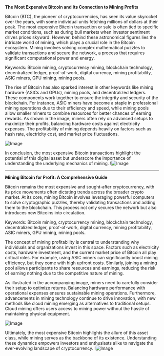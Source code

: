 **The Most Expensive Bitcoin and Its Connection to Mining Profits**

Bitcoin (BTC), the pioneer of cryptocurrencies, has seen its value skyrocket over the years, with some individual units fetching millions of dollars at their peak. The most expensive Bitcoin transaction or sale is often tied to specific market conditions, such as during bull markets when investor sentiment drives prices skyward. However, behind these astronomical figures lies the intricate world of mining, which plays a crucial role in the Bitcoin ecosystem. Mining involves solving complex mathematical puzzles to validate transactions and secure the network, a process that requires significant computational power and energy.

Keywords: Bitcoin mining, cryptocurrency mining, blockchain technology, decentralized ledger, proof-of-work, digital currency, mining profitability, ASIC miners, GPU mining, mining pools.

The rise of Bitcoin has also sparked interest in other keywords like mining hardware (ASICs and GPUs), mining pools, and decentralized ledgers. These components work together to ensure the integrity and security of the blockchain. For instance, ASIC miners have become a staple in professional mining operations due to their efficiency and speed, while mining pools allow smaller miners to combine resources for better chances of earning rewards. As shown in the image, miners often rely on advanced setups to maximize their profits, balancing hardware costs against electricity expenses. The profitability of mining depends heavily on factors such as hash rate, electricity cost, and market price fluctuations. 

![Image](https://github.com/user-attachments/assets/3be06921-4469-491d-bd37-5f14c53422b7)

In conclusion, the most expensive Bitcoin transactions highlight the potential of this digital asset but underscore the importance of understanding the underlying mechanics of mining. !![Image](https://github.com/user-attachments/assets/3be06921-4469-491d-bd37-5f14c53422b7)

---

**Mining Bitcoin for Profit: A Comprehensive Guide**

Bitcoin remains the most expensive and sought-after cryptocurrency, with its price movements often dictating trends across the broader crypto market. At its core, mining Bitcoin involves leveraging powerful computers to solve cryptographic puzzles, thereby validating transactions and adding them to the blockchain. This process not only secures the network but also introduces new Bitcoins into circulation. 

Keywords: Bitcoin mining, cryptocurrency mining, blockchain technology, decentralized ledger, proof-of-work, digital currency, mining profitability, ASIC miners, GPU mining, mining pools.

The concept of mining profitability is central to understanding why individuals and organizations invest in this space. Factors such as electricity costs, hardware investment, and the current market price of Bitcoin all play critical roles. For example, using ASIC miners can significantly boost mining efficiency, but they come with high upfront costs. Similarly, joining a mining pool allows participants to share resources and earnings, reducing the risk of earning nothing due to the competitive nature of mining.

As illustrated in the accompanying image, miners need to carefully consider their setup to optimize returns. Balancing hardware performance with operational expenses ensures sustainable mining operations. Furthermore, advancements in mining technology continue to drive innovation, with new methods like cloud mining emerging as alternatives to traditional setups. Cloud mining offers users access to mining power without the hassle of maintaining physical equipment.

![Image](https://github.com/user-attachments/assets/3be06921-4469-491d-bd37-5f14c53422b7)

Ultimately, the most expensive Bitcoin highlights the allure of this asset class, while mining serves as the backbone of its existence. Understanding these dynamics empowers investors and enthusiasts alike to navigate the ever-evolving landscape of cryptocurrency. !![Image](https://github.com/user-attachments/assets/3be06921-4469-491d-bd37-5f14c53422b7)